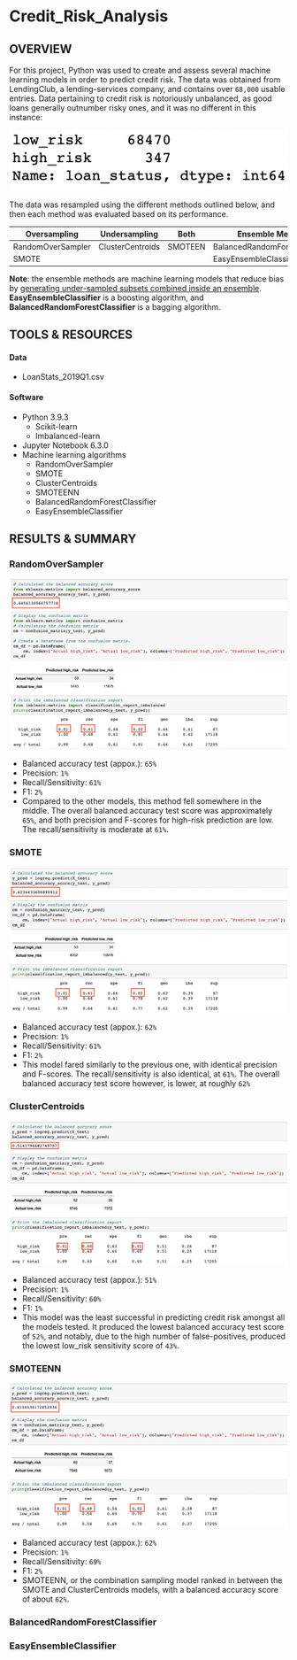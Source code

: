 # Credit_Risk_Analysis

## OVERVIEW

For this project, Python was used to create and assess several machine learning models in order to predict credit risk. The data was obtained from LendingClub, a lending-services company, and contains over `68,000` usable entries. Data pertaining to credit risk is notoriously unbalanced, as good loans generally outnumber risky ones, and it was no different in this instance:

![alt_text](https://github.com/farwaali08/Credit_Risk_Analysis/blob/998b47f32893cbcf5e5951bc4f0605464546b270/Images/1.png)

The data was resampled using the different methods outlined below, and then each method was evaluated based on its performance.



| **Oversampling** | **Undersampling**|**Both**         |**Ensemble Methods**          |
|----------------- | -----------------|-----------------|-----------------             |
| RandomOverSampler| ClusterCentroids |SMOTEEN          |BalancedRandomForestClassifier|               
| SMOTE            |                  |                 |EasyEnsembleClassifier        |


**Note**: the ensemble methods are machine learning models that reduce bias by [generating under-sampled subsets combined inside an ensemble](https://imbalanced-learn.org/stable/references/ensemble.html). **EasyEnsembleClassifier** is a boosting algorithm, and **BalancedRandomForestClassifier** is a bagging algorithm.

## TOOLS & RESOURCES

#### Data
* LoanStats_2019Q1.csv

#### Software
* Python 3.9.3
  * Scikit-learn 
  * Imbalanced-learn 
* Jupyter Notebook 6.3.0
* Machine learning algorithms
  * RandomOverSampler
  * SMOTE
  * ClusterCentroids
  * SMOTEENN
  * BalancedRandomForestClassifier
  * EasyEnsembleClassifier 

## RESULTS & SUMMARY

### RandomOverSampler 

![alt_text](https://github.com/farwaali08/Credit_Risk_Analysis/blob/510252005f955af1904c3dc4b0f5246c65604689/Images/ROS.png)

   * Balanced accuracy test (appox.): `65%`
   * Precision: `1%`
   * Recall/Sensitivity: `61%`
   * F1: `2%`
   * Compared to the other models, this method fell somewhere in the middle. The overall balanced accuracy test score was approximately `65%`, and both precision and F-scores for high-risk prediction are low. The recall/sensitivity is moderate at `61%`.

### SMOTE

![alt_text](https://github.com/farwaali08/Credit_Risk_Analysis/blob/f2aaa4be14a5c2a278e534a08cb5e9b0335bf775/Images/SMOTE.jpg)

   * Balanced accuracy test (appox.): `62%`
   * Precision: `1%`
   * Recall/Sensitivity: `61%`
   * F1: `2%`
   * This model fared similarly to the previous one, with identical precision and F-scores. The recall/sensitivity is also identical, at `61%`. The overall balanced accuracy test score however, is lower, at roughly `62%`

### ClusterCentroids

![alt_text](https://github.com/farwaali08/Credit_Risk_Analysis/blob/340b32383dabea0fb75f48dfddbca7af1016a970/Images/Cluster.jpg)

   * Balanced accuracy test (appox.): `51%`
   * Precision: `1%`
   * Recall/Sensitivity: `60%`
   * F1: `1%`
   * This model was the least successful in predicting credit risk amongst all the models tested. It produced the lowest balanced accuracy test score of `52%`, and notably, due to the high number of false-positives, produced the lowest low_risk sensitivity score of `43%`.

### SMOTEENN

![alt_text](https://github.com/farwaali08/Credit_Risk_Analysis/blob/040f59338d051adf8a49cf61e5483d0322ba2d24/Images/SMOTEENN.jpg)

   * Balanced accuracy test (appox.): `62%`
   * Precision: `1%`
   * Recall/Sensitivity: `69%`
   * F1: `2%`
   * SMOTEENN, or the combination sampling model ranked in between the SMOTE and ClusterCentroids models, with a balanced accuracy score of about `62%`.

### BalancedRandomForestClassifier

### EasyEnsembleClassifier 
